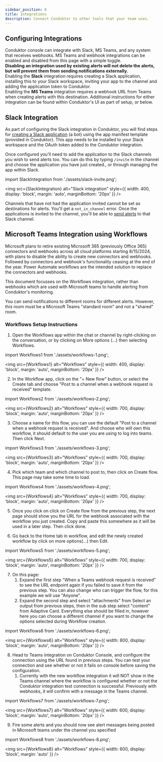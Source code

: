 ```yaml
---
sidebar_position: 6
title: Integrations
description: Connect Conduktor to other tools that your team uses.
---
```


## Configuring Integrations

Conduktor console can integrate with Slack, MS Teams, and any system that receives webhooks.
MS Teams and webhook integrations can be enabled and disabled from this page with a simple toggle.  
**Disabling an integration used by existing alerts will not delete the alerts, but will prevent them from sending notifications externally.**  
Enabling the **Slack** integration requires creating a Slack application, installing this to your Slack workspace, inviting your app to the channel and adding the application token to Conduktor.  
Enabling the **MS Teams** integration requires a webhook URL from Teams when creating alerts with this destination.
Additional instructions for either integration can be found within Conduktor's UI as part of setup, or below.  


## Slack Integration

As part of configuring the Slack integration in Conduktor, you will find steps for [creating a Slack application](https://api.slack.com/apps) (a bot) using the app manifest template (provided in Conduktor). This app needs to be installed to your Slack workspace and the OAuth token added to the Conduktor integration.

Once configured you'll need to add the application to the Slack channels you wish to send alerts too. You can do this by typing `/invite` in the channel and choose the application you have just created., or through managing the app within Slack. 

import SlackIntegration from './assets/slack-invite.png';

<img src={SlackIntegration} alt="Slack integration" style={{ width: 400, display: 'block', margin: 'auto', marginBottom: '20px' }} />

Channels that have not had the application invited cannot be set as destinations for alerts. You'll get a `not_in_channel` error. Once the applications is invited to the channel, you'll be able to [send alerts](/platform/navigation/settings/alerts) to that Slack channel.


## Microsoft Teams Integration using Workflows

Microsoft plans to retire existing Microsoft 365 (previously Office 365) connectors and webhooks across all cloud platforms starting 8/15/2024, with plans to disable the ability to create new connectors and webhooks. Followed by connectors and webhook's functionality ceasing at the end of the year. Power Automate workflows are the intended solution to replace the connectors and webhooks.

This document focusses on the Workflows integration, rather than webhooks which are used with Microsoft teams to handle alerting from Conduktor's monitoring.

You can send notifications to different rooms for different alerts. However, this room must be a Microsoft Teams "standard room" and not a "shared" room.

### Workflows Setup Instructions

1.  Open the Workflows app within the chat or channel by right-clicking on the conversation, or by clicking on More options (…) then selecting Workflows.

import Workflows1 from './assets/workflows-1.png';

<img src={Workflows1} alt="Workflows" style={{ width: 400, display: 'block', margin: 'auto', marginBottom: '20px' }} />


2.  In the Workflow app, click on the "+ New flow" button, or select the Create tab and choose "Post to a channel when a webhook request is received" template.

import Workflows2 from './assets/workflows-2.png';

<img src={Workflows2} alt="Workflows" style={{ width: 700, display: 'block', margin: 'auto', marginBottom: '20px' }} />


3.  Choose a name for this flow, you can use the default "Post to a channel when a webhook request is received". And choose who will own this workflow, it should default to the user you are using to log into teams. Then click Next.

import Workflows3 from './assets/workflows-3.png';

<img src={Workflows3} alt="Workflows" style={{ width: 700, display: 'block', margin: 'auto', marginBottom: '20px' }} />


4.  Pick which team and which channel to post to, then click on Create flow. This page may take some time to load.

import Workflows4 from './assets/workflows-4.png';

<img src={Workflows4} alt="Workflows" style={{ width: 700, display: 'block', margin: 'auto', marginBottom: '20px' }} />


5.  Once you click on click on Create flow from the previous step, the next page should show you the URL for the webhook associated with the workflow you just created. Copy and paste this somewhere as it will be used in a later step. Then click done.

6.  Go back to the Home tab in workflow, and edit the newly created workflow by click on more options(...) then Edit.

import Workflows5 from './assets/workflows-5.png';

<img src={Workflows5} alt="Workflows" style={{ width: 700, display: 'block', margin: 'auto', marginBottom: '20px' }} />

7.  On this page:
    1.  Expand the first step "When a Teams webhook request is received" to see the URL endpoint again if you failed to save it from the previous step. You can also change who can trigger the flow, for this example we will use "Anyone".
    2.  Expand the second step and select "attachments" from Select an output from previous steps, then in the sub step select "content" from Adaptive Card. Everything else should be filled in, however here you can choose a different channel if you want to change the options selected during Workflow creation.

import Workflows6 from './assets/workflows-6.png';

<img src={Workflows6} alt="Workflows" style={{ width: 800, display: 'block', margin: 'auto', marginBottom: '20px' }} />

8.  Head to Teams integration on Conduktor Console, and configure the connection using the URL found in previous steps. You can test your connection and see whether or not it fails on console before saving the configuration.
    1.  Currently with the new workflow integration it will NOT show in the Teams channel where the workflow is configured whether or not the Conduktor integration test connection is successful. Previously with webhooks, it will confirm with a message in the Teams channel.

import Workflows7 from './assets/workflows-7.png';

<img src={Workflows7} alt="Workflows" style={{ width: 600, display: 'block', margin: 'auto', marginBottom: '20px' }} />

9.  Fire some alerts and you should now see alert messages being posted in Microsoft teams under the channel you specified

import Workflows8 from './assets/workflows-8.png';

<img src={Workflows8} alt="Workflows" style={{ width: 600, display: 'block', margin: 'auto' }} />
